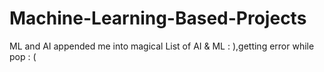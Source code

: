 # Machine-Learning-Based-Projects
ML and AI appended me into magical List of AI & ML : ),getting error while pop : (
